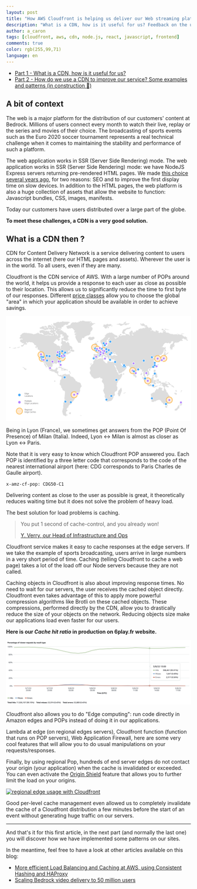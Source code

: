 ```yaml
---
layout: post
title: "How AWS Cloudfront is helping us deliver our Web streaming platform? - Part 1"
description: "What is a CDN, how is it useful for us? Feedback on the use of the AWS Cloudfront service for the deployment of high traffic web applications. Configuration example, best practices."
author: a_caron
tags: [cloudfront, aws, cdn, node.js, react, javascript, frontend]
comments: true
color: rgb(255,99,71)
language: en
---
```


- [Part 1 - What is a CDN, how is it useful for us?](/cloudfront-web-streaming-platform-part-1/)
- [Part 2 - How do we use a CDN to improve our service? Some examples and patterns (in construction 🚧)](/)

## A bit of context

The web is a major platform for the distribution of our customers' content at Bedrock.
Millions of users connect every month to watch their live, replay or the series and movies of their choice.
The broadcasting of sports events such as the Euro 2020 soccer tournament represents a real technical challenge when it comes to maintaining the stability and performance of such a platform.

The web application works in SSR (Server Side Rendering) mode.
The web application works in SSR (Server Side Rendering) mode: we have NodeJS Express servers returning pre-rendered HTML pages.
We made [this choice several years ago](https://tech.bedrockstreaming.com/spa-mode-isomorphism-js/), for two reasons: SEO and to improve the first display time on slow devices.
In addition to the HTML pages, the web platform is also a huge collection of assets that allow the website to function: Javascript bundles, CSS, images, manifests.

Today our customers have users distributed over a large part of the globe.

**To meet these challenges, a CDN is a very good solution.**

## What is a CDN then ?

CDN for Content Delivery Network is a service delivering content to users across the internet (here our HTML pages and assets).
Wherever the user is in the world.
To all users, even if they are many.

Cloudfront is the CDN service of AWS.
With a large number of POPs around the world, it helps us provide a response to each user as close as possible to their location.
This allows us to significantly reduce the time to first byte of our responses.
Different [price classes](https://docs.aws.amazon.com/AmazonCloudFront/latest/DeveloperGuide/PriceClass.html) allow you to choose the global "area" in which your application should be available in order to achieve savings.

![Worldmap of AWS cloudfront edges](/images/posts/cloudfront-web-streaming-platform/edges.png)

Being in Lyon (France), we sometimes get answers from the POP (Point Of Presence) of Milan (Italia).
Indeed, Lyon <-> Milan is almost as closer as Lyon <-> Paris.

Note that it is very easy to know which Cloudfront POP answered you.
Each POP is identified by a three letter code that corresponds to the code of the nearest international airport (here: CDG corresponds to Paris Charles de Gaulle airport).

```
x-amz-cf-pop: CDG50-C1
```

Delivering content as close to the user as possible is great, it theoretically reduces waiting time but it does not solve the problem of heavy load.

The best solution for load problems is caching.

> You put 1 second of cache-control, and you already won!
>
> [Y. Verry, our Head of Infrastructure and Ops](https://twitter.com/yverry)


Cloudfront service makes it easy to cache responses at the edge servers.
If we take the example of sports broadcasting, users arrive in large numbers in a very short period of time.
Caching (telling Cloudfront to cache a web page) takes a lot of the load off our Node servers because they are not called.

Caching objects in Cloudfront is also about improving response times.
No need to wait for our servers, the user receives the cached object directly.
Cloudfront even takes advantage of this to apply more powerful compression algorithms like Brotli on these cached objects.
These compressions, performed directly by the CDN, allow you to drastically reduce the size of your objects on the network.
Reducing objects size make our applications load even faster for our users.

**Here is our _Cache hit ratio_ in production on 6play.fr website.**

![cache hit ratio graph showing that we have 99.10% of cache hit rate for our main website](/images/posts/cloudfront-web-streaming-platform/cache-hit-ratio.png)

Cloudfront also allows you to do "Edge computing": run code directly in Amazon edges and POPs instead of doing it in our applications.

Lambda at edge (on regional edges servers), Cloudfront function (function that runs on POP servers), Web Application Firewall, here are some very cool features that will allow you to do usual manipulations on your requests/responses.

Finally, by using regional Pop, hundreds of end server edges do not contact your origin (your application) when the cache is invalidated or exceeded.
You can even activate the [Origin Shield](https://docs.aws.amazon.com/AmazonCloudFront/latest/DeveloperGuide/origin-shield.html) feature that allows you to further limit the load on your origins.

[![regional edge usage with Cloudfront](/images/posts/cloudfront-web-streaming-platform/regional.png)](/images/posts/cloudfront-web-streaming-platform/regional.png)

Good per-level cache management even allowed us to completely invalidate the cache of a Cloudfront distribution a few minutes before the start of an event without generating huge traffic on our servers.

---

And that's it for this first article, in the next part (and normally the last one) you will discover how we have implemented some patterns on our sites.

In the meantime, feel free to have a look at other articles available on this blog:

- [More efficient Load Balancing and Caching at AWS, using Consistent Hashing and HAProxy](https://tech.bedrockstreaming.com/hsdo/)
- [Scaling Bedrock video delivery to 50 million users](https://tech.bedrockstreaming.com/scaling-bedrock-video-delivery-to-50-million-users/)